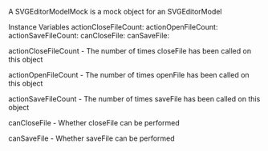 A SVGEditorModelMock is a mock object for an SVGEditorModel

Instance Variables
	actionCloseFileCount:		<Integer>
	actionOpenFileCount:		<Integer>
	actionSaveFileCount:		<Integer>
	canCloseFile:		<Boolean>
	canSaveFile:		<Boolean>

actionCloseFileCount
	- The number of times closeFile has been called on this object

actionOpenFileCount
	- The number of times openFile has been called on this object

actionSaveFileCount
	- The number of times saveFile has been called on this object

canCloseFile
	- Whether closeFile can be performed

canSaveFile
	- Whether saveFile can be performed